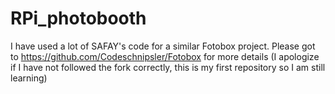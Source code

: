 RPi_photobooth
==============

I have used a lot of SAFAY's code for a similar Fotobox project. Please got to https://github.com/Codeschnipsler/Fotobox for more details (I apologize if I have not followed the fork correctly, this is my first repository so I am still learning)
